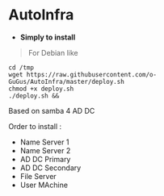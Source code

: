 # AutoInfra

- **Simply to install**
> For Debian like

~~~shell
cd /tmp
wget https://raw.githubusercontent.com/o-GuGus/AutoInfra/master/deploy.sh
chmod +x deploy.sh
./deploy.sh &&
~~~

Based on samba 4 AD DC 

Order to install :
- Name Server 1
- Name Server 2
- AD DC Primary
- AD DC Secondary
- File Server
- User MAchine
